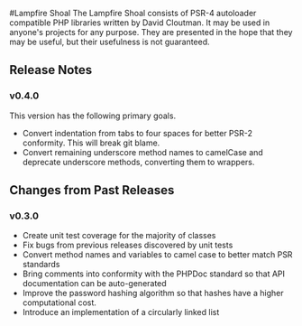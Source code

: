 #Lampfire Shoal
The Lampfire Shoal consists of PSR-4 autoloader compatible PHP libraries written by David Cloutman. 
It may be used in anyone's projects for any purpose. They are presented in the hope that they may be useful, but their usefulness is not guaranteed.

## Release Notes

### v0.4.0
This version has the following primary goals.
- Convert indentation from tabs to four spaces for better PSR-2 conformity. This will break git blame.
- Convert remaining underscore method names to camelCase and deprecate underscore methods, converting them to wrappers.

## Changes from Past Releases

### v0.3.0
- Create unit test coverage for the majority of classes
- Fix bugs from previous releases discovered by unit tests
- Convert method names and variables to camel case to better match PSR standards
- Bring comments into conformity with the PHPDoc standard so that API documentation can be auto-generated
- Improve the password hashing algorithm so that hashes have a higher computational cost.
- Introduce an implementation of a circularly linked list



